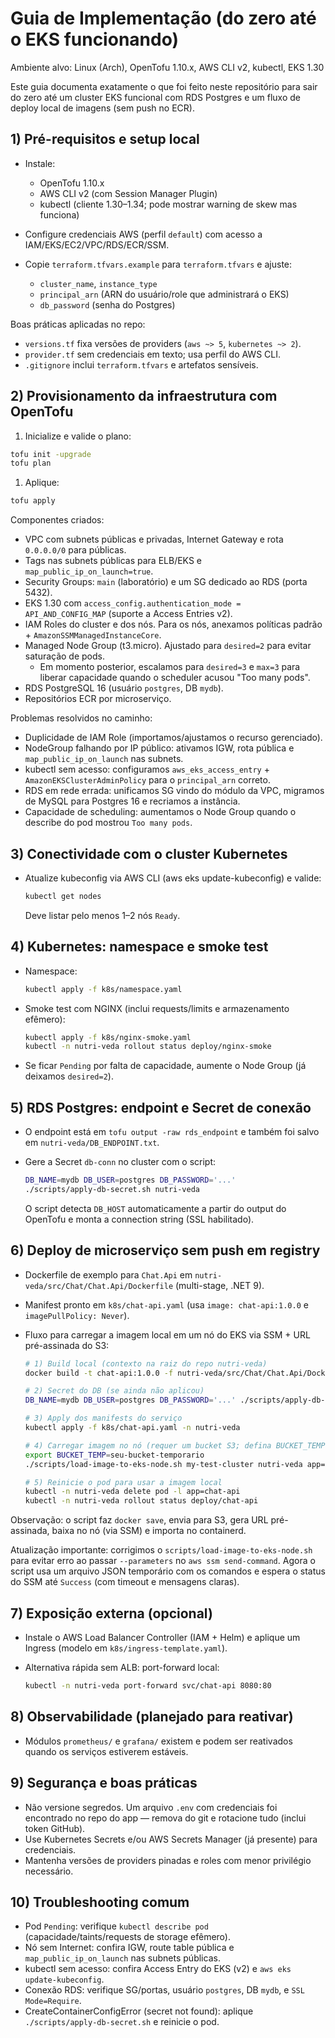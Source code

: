 # Guia de Implementação (do zero até o EKS funcionando)

Ambiente alvo: Linux (Arch), OpenTofu 1.10.x, AWS CLI v2, kubectl, EKS 1.30

Este guia documenta exatamente o que foi feito neste repositório para sair do zero até um cluster EKS funcional com RDS Postgres e um fluxo de deploy local de imagens (sem push no ECR).

## 1) Pré-requisitos e setup local

- Instale:
  - OpenTofu 1.10.x
  - AWS CLI v2 (com Session Manager Plugin)
  - kubectl (cliente 1.30–1.34; pode mostrar warning de skew mas funciona)

- Configure credenciais AWS (perfil `default`) com acesso a IAM/EKS/EC2/VPC/RDS/ECR/SSM.

- Copie `terraform.tfvars.example` para `terraform.tfvars` e ajuste:
  - `cluster_name`, `instance_type`
  - `principal_arn` (ARN do usuário/role que administrará o EKS)
  - `db_password` (senha do Postgres)

Boas práticas aplicadas no repo:

- `versions.tf` fixa versões de providers (`aws ~> 5`, `kubernetes ~> 2`).
- `provider.tf` sem credenciais em texto; usa perfil do AWS CLI.
- `.gitignore` inclui `terraform.tfvars` e artefatos sensíveis.

## 2) Provisionamento da infraestrutura com OpenTofu

1. Inicialize e valide o plano:

  ```sh
  tofu init -upgrade
  tofu plan
  ```

1. Aplique:

  ```sh
  tofu apply
  ```

Componentes criados:

- VPC com subnets públicas e privadas, Internet Gateway e rota `0.0.0.0/0` para públicas.
- Tags nas subnets públicas para ELB/EKS e `map_public_ip_on_launch=true`.
- Security Groups: `main` (laboratório) e um SG dedicado ao RDS (porta 5432).
- EKS 1.30 com `access_config.authentication_mode = API_AND_CONFIG_MAP` (suporte a Access Entries v2).
- IAM Roles do cluster e dos nós. Para os nós, anexamos políticas padrão + `AmazonSSMManagedInstanceCore`.
- Managed Node Group (t3.micro). Ajustado para `desired=2` para evitar saturação de pods.
  - Em momento posterior, escalamos para `desired=3` e `max=3` para liberar capacidade quando o scheduler acusou "Too many pods".
- RDS PostgreSQL 16 (usuário `postgres`, DB `mydb`).
- Repositórios ECR por microserviço.

Problemas resolvidos no caminho:

- Duplicidade de IAM Role (importamos/ajustamos o recurso gerenciado).
- NodeGroup falhando por IP público: ativamos IGW, rota pública e `map_public_ip_on_launch` nas subnets.
- kubectl sem acesso: configuramos `aws_eks_access_entry` + `AmazonEKSClusterAdminPolicy` para o `principal_arn` correto.
- RDS em rede errada: unificamos SG vindo do módulo da VPC, migramos de MySQL para Postgres 16 e recriamos a instância.
- Capacidade de scheduling: aumentamos o Node Group quando o describe do pod mostrou `Too many pods`.

## 3) Conectividade com o cluster Kubernetes

- Atualize kubeconfig via AWS CLI (aws eks update-kubeconfig) e valide:

  ```sh
  kubectl get nodes
  ```

  Deve listar pelo menos 1–2 nós `Ready`.

## 4) Kubernetes: namespace e smoke test

- Namespace:

  ```sh
  kubectl apply -f k8s/namespace.yaml
  ```

- Smoke test com NGINX (inclui requests/limits e armazenamento efêmero):

  ```sh
  kubectl apply -f k8s/nginx-smoke.yaml
  kubectl -n nutri-veda rollout status deploy/nginx-smoke
  ```

- Se ficar `Pending` por falta de capacidade, aumente o Node Group (já deixamos `desired=2`).

## 5) RDS Postgres: endpoint e Secret de conexão

- O endpoint está em `tofu output -raw rds_endpoint` e também foi salvo em `nutri-veda/DB_ENDPOINT.txt`.
- Gere a Secret `db-conn` no cluster com o script:

  ```sh
  DB_NAME=mydb DB_USER=postgres DB_PASSWORD='...'
  ./scripts/apply-db-secret.sh nutri-veda
  ```

  O script detecta `DB_HOST` automaticamente a partir do output do OpenTofu e monta a connection string (SSL habilitado).

## 6) Deploy de microserviço sem push em registry

- Dockerfile de exemplo para `Chat.Api` em `nutri-veda/src/Chat/Chat.Api/Dockerfile` (multi-stage, .NET 9).
- Manifest pronto em `k8s/chat-api.yaml` (usa `image: chat-api:1.0.0` e `imagePullPolicy: Never`).
- Fluxo para carregar a imagem local em um nó do EKS via SSM + URL pré-assinada do S3:

  ```sh
  # 1) Build local (contexto na raiz do repo nutri-veda)
  docker build -t chat-api:1.0.0 -f nutri-veda/src/Chat/Chat.Api/Dockerfile nutri-veda

  # 2) Secret do DB (se ainda não aplicou)
  DB_NAME=mydb DB_USER=postgres DB_PASSWORD='...' ./scripts/apply-db-secret.sh nutri-veda

  # 3) Apply dos manifests do serviço
  kubectl apply -f k8s/chat-api.yaml -n nutri-veda

  # 4) Carregar imagem no nó (requer um bucket S3; defina BUCKET_TEMP)
  export BUCKET_TEMP=seu-bucket-temporario
  ./scripts/load-image-to-eks-node.sh my-test-cluster nutri-veda app=chat-api chat-api 1.0.0

  # 5) Reinicie o pod para usar a imagem local
  kubectl -n nutri-veda delete pod -l app=chat-api
  kubectl -n nutri-veda rollout status deploy/chat-api
  ```

Observação: o script faz `docker save`, envia para S3, gera URL pré-assinada, baixa no nó (via SSM) e importa no containerd.

Atualização importante: corrigimos o `scripts/load-image-to-eks-node.sh` para evitar erro ao passar `--parameters` no `aws ssm send-command`.
Agora o script usa um arquivo JSON temporário com os comandos e espera o status do SSM até `Success` (com timeout e mensagens claras).

## 7) Exposição externa (opcional)

- Instale o AWS Load Balancer Controller (IAM + Helm) e aplique um Ingress (modelo em `k8s/ingress-template.yaml`).
- Alternativa rápida sem ALB: port-forward local:

  ```sh
  kubectl -n nutri-veda port-forward svc/chat-api 8080:80
  ```

## 8) Observabilidade (planejado para reativar)

- Módulos `prometheus/` e `grafana/` existem e podem ser reativados quando os serviços estiverem estáveis.

## 9) Segurança e boas práticas

- Não versione segredos. Um arquivo `.env` com credenciais foi encontrado no repo do app — remova do git e rotacione tudo (inclui token GitHub).
- Use Kubernetes Secrets e/ou AWS Secrets Manager (já presente) para credenciais.
- Mantenha versões de providers pinadas e roles com menor privilégio necessário.

## 10) Troubleshooting comum

- Pod `Pending`: verifique `kubectl describe pod` (capacidade/taints/requests de storage efêmero).
- Nó sem Internet: confira IGW, route table pública e `map_public_ip_on_launch` nas subnets públicas.
- kubectl sem acesso: confira Access Entry do EKS (v2) e `aws eks update-kubeconfig`.
- Conexão RDS: verifique SG/portas, usuário `postgres`, DB `mydb`, e `SSL Mode=Require`.
- CreateContainerConfigError (secret not found): aplique `./scripts/apply-db-secret.sh` e reinicie o pod.

